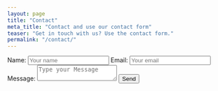 ```yaml
---
layout: page
title: "Contact"
meta_title: "Contact and use our contact form"
teaser: "Get in touch with us? Use the contact form."
permalink: "/contact/"
---
```


<form name="contact" method="POST" action="https://formspree.io/cabbage_parsnip@hotmail.com">
	Name: <input type ="text" name="Name" placeholder="Your name" />
	Email: <input type="email" name="_replyto" placeholder="Your email" />
	Message: <textarea name="message" placeholder="Type your Message"></textarea>
	<input type="submit" value="Send" />
	<input type="hidden" name="_next" value="{{ site.url | append: site.baseurl | append: '/thanks' }}" />
	<input type="hidden" name="_subject" value="New contact from website!" />
	<input type="text" name="_gotcha" style="display:none" />
</form>